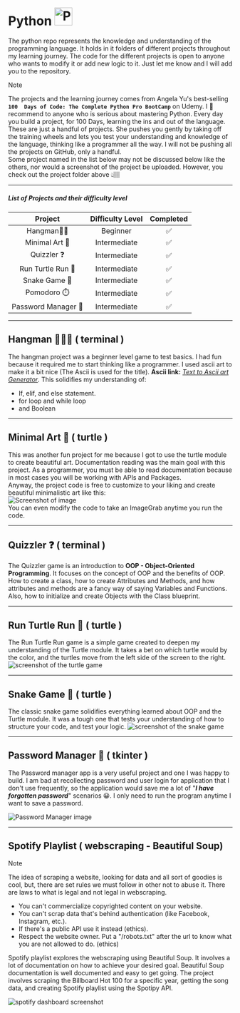 # Python <img alt="Python logo" height="40" src="images/python.webp" width="40"/>

The python repo represents the knowledge and understanding of the programming language. 
It holds in it folders of different projects throughout my learning journey.
The code for the different projects is open to anyone who wants to modify it or add new logic to it.
Just let me know and I will add you to the repository.

> [!Note]   
> The projects and the learning journey comes from Angela Yu's best-selling **```100 
Days of Code: The Complete Python Pro BootCamp```** on Udemy.
I 💯 recommend to anyone who is serious about mastering Python.
Every day you build a project, for 100 Days, learning the ins and out of the language.
These are just a handful of projects.
She pushes you gently by taking off the training wheels and lets you test your understanding and 
knowledge of the language, thinking like a programmer all the way.
I will not be pushing all the projects on GitHub, only a handful.   
> Some project named in the list below may not be discussed below like the others,
> nor would a screenshot of the project be uploaded.
> However, you check out the project folder above 👆🏽

___

##### List of Projects and their difficulty level
|       Project       | Difficulty Level | Completed |
|:-------------------:|:----------------:|:---------:|
|    Hangman🧍🏽‍     |     Beginner     |     ✅     |
|   Minimal Art 🎨    |   Intermediate   |     ✅     |
|     Quizzler ❓      |   Intermediate   |     ✅     |
|  Run Turtle Run 🐢  |   Intermediate   |     ✅     |
|    Snake Game 🐍    |   Intermediate   |     ✅     |
|     Pomodoro ⏱️     |   Intermediate   |     ✅     | 
 | Password Manager 🔐 |   Intermediate   |     ✅     |

___

## Hangman 🧍🏽‍♂️ ( terminal )
The hangman project was a beginner level game to test basics.
I had fun because it required me to start thinking like a programmer.
I used ascii art to make it a bit nice (The Ascii is used for the title).
**Ascii link:** [_Text to Ascii art Generator_](http://www.patorjk.com/software/taag/#p=display&f=ANSI%20Shadow&t=>As).
This solidifies my understanding of:  
* If, elif, and else statement.
* for loop and while loop
* and Boolean
___
## Minimal Art 🎨 ( turtle )
This was another fun project for me because I got to use the turtle module
to create beautiful art. Documentation reading was the main goal with this project.
As a programmer, you must be able to read documentation because in most cases 
you will be working with APIs and Packages.   
Anyway, the project code is free to customize to your liking and create beautiful 
minimalistic art like this:  
![Screenshot of image](minimal_art/minimal_art.png)  
You can even modify the code to take an ImageGrab anytime you run the code.
___
## Quizzler ❓ ( terminal )
The Quizzler game is an introduction to **OOP - Object-Oriented Programming**.
It focuses on the concept of OOP and the benefits of OOP. How to create a class,
how to create Attributes and Methods, and how attributes and methods are a fancy 
way of saying Variables and Functions. Also, how to initialize and create Objects with 
the Class blueprint.
___
## Run Turtle Run 🐢 ( turtle )
The Run Turtle Run game is a simple game created to deepen my understanding of the Turtle
module.
It takes a bet on which turtle would by the color, and the turtles move from the left 
side of the screen to the right.
![screenshot of the turtle game](images/turtle.webp)
___
## Snake Game 🐍 ( turtle )
The classic snake game solidifies everything learned about OOP and the Turtle module. It was a tough one
 that tests your understanding of how to structure your code, and test your logic.
![screenshot of the snake game](images/snake.webp)
___

## Password Manager 🔐 ( tkinter )
The Password manager app is a very useful project and one I was happy to build.
I am bad at recollecting password and user login for application that I don't use 
frequently, so the application would save me a lot of "***I have forgotten password***"
scenarios 😀.
I only need to run the program anytime I want to save a password.

![Password Manager image](images/password_manager.webp)
___

## Spotify Playlist ( webscraping - Beautiful Soup)
>[!NOTE]  
> The idea of scraping a website, looking for data and all sort of goodies is cool, but, there are
> set rules we must follow in other not to abuse it. There are laws to what is legal and not legal 
> in webscraping.  
> * You can't commercialize copyrighted content on your website.
> * You can't scrap data that's behind authentication (like Facebook, Instagram, etc.).
> * If there's a public API use it instead (ethics).
> * Respect the website owner. Put a "/robots.txt" after the url to know what you are not allowed to do. (ethics)

Spotify playlist explores the webscraping using Beautiful Soup. It involves a lot
of documentation on how to achieve your desired goal. Beautiful Soup documentation is 
well documented and easy to get going. The project involves scraping the Billboard Hot 100
for a specific year, getting the song data, and creating Spotify playlist using the Spotipy API.  

![spotify dashboard screenshot](images/spotify.webp)
